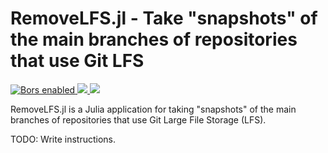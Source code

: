 # RemoveLFS.jl - Take "snapshots" of the main branches of repositories that use Git LFS

<p>
<a
href="https://app.bors.tech/repositories/12173">
<img
src="https://bors.tech/images/badge_small.svg"
alt="Bors enabled">
</a>
<a
href="https://travis-ci.com/UnofficialJuliaMirrorSnapshots/RemoveLFS.jl/branches">
<img
src="https://travis-ci.com/UnofficialJuliaMirrorSnapshots/RemoveLFS.jl.svg?branch=master">
</a>
<a
href="https://codecov.io/gh/UnofficialJuliaMirrorSnapshots/RemoveLFS.jl">
<img
src="https://codecov.io/gh/UnofficialJuliaMirrorSnapshots/RemoveLFS.jl/branch/master/graph/badge.svg">
</a>
</p>

<p>RemoveLFS.jl is a Julia application for taking "snapshots" of the main branches of repositories that use Git Large File Storage (LFS).</p>

<p>TODO: Write instructions.</p>
